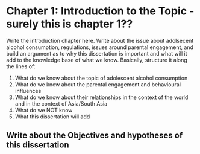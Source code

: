 # Chapter 1: Introduction to the Topic  - surely this is chapter 1??

Write the introduction chapter here. Write about the issue about adolsecent alcohol consumption, regulations, issues around parental engagement, and build an argument as to why this dissertation is important and what will it add to the knowledge base of what we know. Basically, structure it along the lines of:

1. What do we know about the topic of adolescent alcohol consumption
2. What do we know about the parental engagement and behavioural influences
3. What do we know about their relationships in the context of the world and in the context of Asia/South Asia
4. What do we NOT know
5. What this dissertation will add


## Write about the Objectives and hypotheses of this dissertation 

    
    
    
